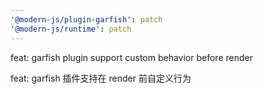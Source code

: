 ```yaml
---
'@modern-js/plugin-garfish': patch
'@modern-js/runtime': patch
---
```


feat: garfish plugin support custom behavior before render

feat: garfish 插件支持在 render 前自定义行为
